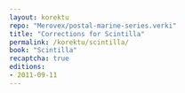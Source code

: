```yaml
---
layout: korektu
repo: "Merovex/postal-marine-series.verki"
title: "Corrections for Scintilla"
permalink: /korektu/scintilla/
book: "Scintilla"
recaptcha: true
editions:
- 2011-09-11
---
```

